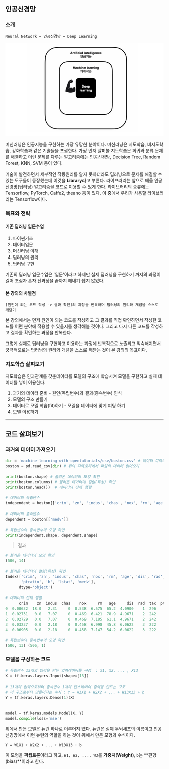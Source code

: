 ## 인공신경망 

### 소개

```
Neural Network = 인공신경망 = Deep Learning
```

![AI ML DL relation](img/tensorflow-1/ai-ml-dl.png)

머신러닝은 인공지능을 구현하는 가장 유망한 분야이다. 머신러닝은 지도학습, 비지도학습, 강화학습과 같은 기술들을 포괄한다. 가장 먼저 살펴볼 지도학습은 회귀와 분류 문제를 해결하고 이런 문제를 다루는 알고리즘에는 인공신경망, Decision Tree, Random Forest, KNN, SVM 등이 있다.

기술이 발전하면서 세부적인 작동원리를 알지 못하더라도 딥러닝으로 문제를 해결할 수 있는 도구들이 등장했는데 이것을 **Library**라고 부른다. 라이브러리는 앞으로 배울 인공신경망(딥러닝) 알고리즘을 코드로 이용할 수 있게 한다. 라이브러리의 종류에는 Tensorflow, PyTorch, Caffe2, theano 등이 있다. 이 중에서 우리가 사용할 라이브러리는 Tensorflow이다.

### 목표와 전략

#### 기존 딥러닝 입문수업 

1. 파이썬기초
2. 데이터입문
3. 머신러닝 이해
4. 딥러닝의 원리
5. 딥러닝 구현

기존의 딥러닝 입문수업은 '입문'이라고 하지만 실제 딥러닝을 구현하기 까지의 과정이 길어 초심자 혼자 전과정을 끝까지 해내기 쉽지 않았다.

#### 본 강의의 차별점

```
[원인이 되는 코드 작성 -> 결과 확인]의 과정을 반복하며 딥러닝의 원리와 개념을 스스로 깨닫기
```

본 강의에서는 먼저 원인이 되는 코드를 작성하고 그 결과를 직접 확인하면서 작성한 코드를 어떤 분야에 적용할 수 있을지를 생각해볼 것이다. 그리고 다시 다른 코드를 작성하고 결과를 확인하는 과정을 반복한다. 

그렇게 실제로 딥러닝을 구현하고 이용하는 과정에 반복적으로 노출되고 익숙해지면서 궁극적으로는 딥러닝의 원리와 개념을 스스로 깨닫는 것이 본 강의의 목표이다.

### 지도학습 살펴보기

지도학습은 인과관계를 갖춘데이터를 모델의 구조에 학습시켜 모델을 구현하고 실제 데이터를 넣어 이용한다.

1. 과거의 데이터 준비 - 원인(독립변수)과 결과(종속변수) 인식
2. 모델의 구조 만들기
3. 데이터로 모델 학습(fit)하기 - 모델을 데이터에 맞게 피팅 하기
4. 모델 이용하기

---

## 코드 살펴보기

### 과거의 데이터 가져오기

```python
dir = 'machine-learning-with-opentutorials/csv/boston.csv' # 데이터 디렉토리
boston = pd.read_csv(dir) # 위의 디렉토리에서 파일의 데이터 읽어오기

print(boston.shape) # 불러온 데이터의 모양 확인
print(boston.columns) # 불러운 데이터의 컬럼(특성) 확인
print(boston.head())  # 데이터의 전체 행렬

# 데이터의 독립변수
independent = boston[['crim', 'zn', 'indus', 'chas', 'nox', 'rm', 'age', 'dis', 'rad', 'tax', 'ptratio', 'b', 'lstat']]

# 데이터의 종속변수
dependent = boston[['medv']]

# 독립변수와 종속변수의 모양 확인
print(independent.shape, dependent.shape)
```

> 결과

```python
# 불러온 데이터의 모양 확인
(506, 14)

# 불러온 데이터의 컬럼(특성) 확인
Index(['crim', 'zn', 'indus', 'chas', 'nox', 'rm', 'age', 'dis', 'rad', 'tax',
       'ptratio', 'b', 'lstat', 'medv'],
      dtype='object')

# 데이터의 전체 행렬
      crim    zn  indus  chas    nox     rm   age     dis  rad  tax  ptratio       b  lstat  medv
0  0.00632  18.0   2.31     0  0.538  6.575  65.2  4.0900    1  296     15.3  396.90   4.98  24.0
1  0.02731   0.0   7.07     0  0.469  6.421  78.9  4.9671    2  242     17.8  396.90   9.14  21.6
2  0.02729   0.0   7.07     0  0.469  7.185  61.1  4.9671    2  242     17.8  392.83   4.03  34.7
3  0.03237   0.0   2.18     0  0.458  6.998  45.8  6.0622    3  222     18.7  394.63   2.94  33.4
4  0.06905   0.0   2.18     0  0.458  7.147  54.2  6.0622    3  222     18.7  396.90   5.33  36.2

# 독립변수와 종속변수의 모양 확인
(506, 13) (506, 1)
```

### 모델을 구성하는 코드

```python
# 독립변수 13개의 입력을 받는 입력레이어를 구성  : X1, X2, ... , X13
X = tf.keras.layers.Input(shape=[13])

# 13개의 입력으로부터 종속변수 1개의 덴스레이어 출력을 만드는 구조
# 이 구조로부터 만들어지는 수식 : Y = W1X1 + W2X2 + ... + W13X13 + b
Y = tf.keras.layers.Dense(1)(X)


model = tf.keras.models.Model(X, Y)
model.compile(loss='mse')
```

위에서 만든 모델은 뉴런 하나로 이루어져 있다. 뉴런은 실제 두뇌세포의 이름이고 인공신경망에서 이런 뉴런의 역할을 하는 것이 위에서 만든 모형과 수식이다.

```
Y = W1X1 + W2X2 + ... + W13X13 + b
```

이 모형을 **퍼셉트론**이라고 하고, `W1, W2, ..., W3`를 **가중치(Weight)**, `b`는 **편향(bias)**이라고 한다.

